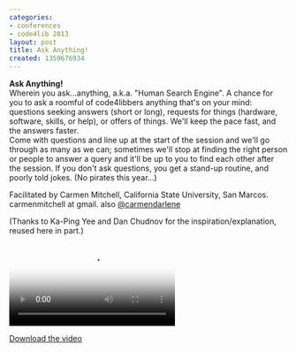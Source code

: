 ```yaml
---
categories:
- conferences
- code4lib 2013
layout: post
title: Ask Anything!
created: 1359676934
---
```

 <strong>Ask Anything!</strong>
<br>
Wherein you ask...anything, a.k.a. "Human Search Engine". A chance for you to ask a roomful of code4libbers anything that's on your mind: questions seeking answers (short or long), requests for things (hardware, software, skills, or help), or offers of things. We'll keep the pace fast, and the answers faster. 
<br>Come with questions and line up at the start of the session and we'll go through as many as we can; sometimes we'll stop at finding the right person or people to answer a query and it'll be up to you to find each other after the session.  If you don't ask questions, you get a stand-up routine, and poorly told jokes. (No pirates this year...)
<p>

Facilitated by Carmen Mitchell, California State University, San Marcos. 
<br>carmenmitchell at gmail. also <a href="http://twitter.com/carmendarlene">@carmendarlene</a>
<br>

(Thanks to Ka-Ping Yee and Dan Chudnov for the inspiration/explanation, reused here in part.)

<video controls="" poster="https://ia801600.us.archive.org/32/items/WedAskAnything/Wed-Ask%20Anything.gif"><source src="https://ia801600.us.archive.org/32/items/WedAskAnything/Wed-Ask%20Anything.mp4" type="video/mp4"><source src="https://ia801600.us.archive.org/32/items/WedAskAnything/Wed-Ask%20Anything.ogv" type="video/ogg"></video><p><a href="https://ia801600.us.archive.org/32/items/WedAskAnything/Wed-Ask%20Anything.mp4">Download the video</a></p>

